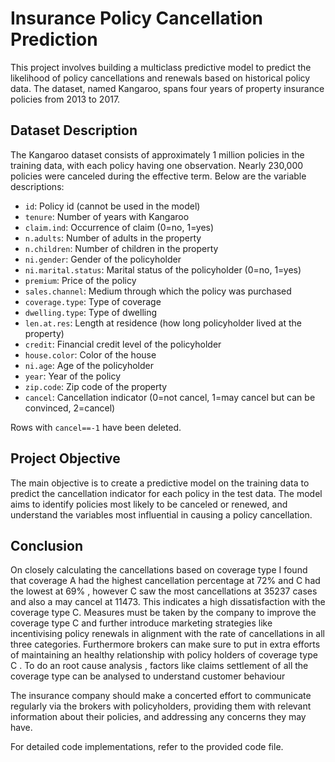 # Insurance Policy Cancellation Prediction

This project involves building a multiclass predictive model to predict the likelihood of policy cancellations and renewals based on historical policy data. The dataset, named Kangaroo, spans four years of property insurance policies from 2013 to 2017.

## Dataset Description

The Kangaroo dataset consists of approximately 1 million policies in the training data, with each policy having one observation. Nearly 230,000 policies were canceled during the effective term. Below are the variable descriptions:

- `id`: Policy id (cannot be used in the model)
- `tenure`: Number of years with Kangaroo
- `claim.ind`: Occurrence of claim (0=no, 1=yes)
- `n.adults`: Number of adults in the property
- `n.children`: Number of children in the property
- `ni.gender`: Gender of the policyholder
- `ni.marital.status`: Marital status of the policyholder (0=no, 1=yes)
- `premium`: Price of the policy
- `sales.channel`: Medium through which the policy was purchased
- `coverage.type`: Type of coverage
- `dwelling.type`: Type of dwelling
- `len.at.res`: Length at residence (how long policyholder lived at the property)
- `credit`: Financial credit level of the policyholder
- `house.color`: Color of the house
- `ni.age`: Age of the policyholder
- `year`: Year of the policy
- `zip.code`: Zip code of the property
- `cancel`: Cancellation indicator (0=not cancel, 1=may cancel but can be convinced, 2=cancel)

Rows with `cancel==-1` have been deleted.

## Project Objective

The main objective is to create a predictive model on the training data to predict the cancellation indicator for each policy in the test data. The model aims to identify policies most likely to be canceled or renewed, and understand the variables most influential in causing a policy cancellation.

## Conclusion

On closely calculating the cancellations based on coverage type I found that coverage A had the highest cancellation percentage at 72% and C had the lowest at 69% , however C saw the most cancellations at 35237 cases and also a may cancel at 11473. This indicates a high dissatisfaction with the coverage type C. Measures must be taken by the company to improve the coverage type C and further introduce marketing strategies like incentivising policy renewals in alignment with the rate of cancellations in all three categories. Furthermore brokers can make sure to put in extra efforts of maintaining an healthy relationship with policy holders of coverage type C . To do an root cause analysis , factors like claims settlement of all the coverage type can be analysed to understand customer behaviour

The insurance company should make a concerted effort to communicate regularly via the brokers with policyholders, providing them with relevant information about their policies, and addressing any concerns they may have.

For detailed code implementations, refer to the provided code file.

